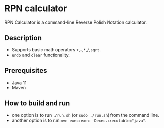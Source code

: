 # RPN calculator
RPN Calculator is a command-line Reverse Polish Notation calculator.

## Description
* Supports basic math operators `+`,`-`,`*`,`/`,`sqrt`.
* `undo` and `clear` functionality.

## Prerequisites
* Java 11
* Maven

## How to build and run
* one option is to run `./run.sh` (or `sudo ./run.sh`) from the command line.
* another option is to run `mvn exec:exec -Dexec.executable="java"`.










